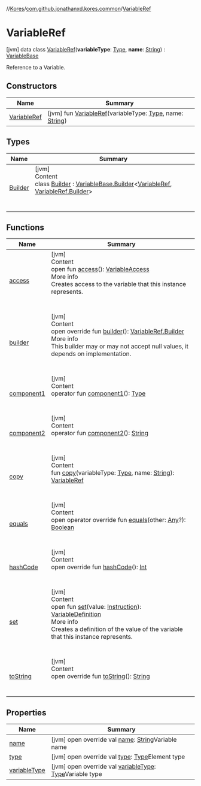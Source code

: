 //[Kores](../../index.md)/[com.github.jonathanxd.kores.common](../index.md)/[VariableRef](index.md)



# VariableRef  
 [jvm] data class [VariableRef](index.md)(**variableType**: [Type](https://docs.oracle.com/javase/8/docs/api/java/lang/reflect/Type.html), **name**: [String](https://kotlinlang.org/api/latest/jvm/stdlib/kotlin/-string/index.html)) : [VariableBase](../../com.github.jonathanxd.kores.base/-variable-base/index.md)

Reference to a Variable.

   


## Constructors  
  
|  Name|  Summary| 
|---|---|
| <a name="com.github.jonathanxd.kores.common/VariableRef/VariableRef/#java.lang.reflect.Type#kotlin.String/PointingToDeclaration/"></a>[VariableRef](-variable-ref.md)| <a name="com.github.jonathanxd.kores.common/VariableRef/VariableRef/#java.lang.reflect.Type#kotlin.String/PointingToDeclaration/"></a> [jvm] fun [VariableRef](-variable-ref.md)(variableType: [Type](https://docs.oracle.com/javase/8/docs/api/java/lang/reflect/Type.html), name: [String](https://kotlinlang.org/api/latest/jvm/stdlib/kotlin/-string/index.html))   <br>


## Types  
  
|  Name|  Summary| 
|---|---|
| <a name="com.github.jonathanxd.kores.common/VariableRef.Builder///PointingToDeclaration/"></a>[Builder](-builder/index.md)| <a name="com.github.jonathanxd.kores.common/VariableRef.Builder///PointingToDeclaration/"></a>[jvm]  <br>Content  <br>class [Builder](-builder/index.md) : [VariableBase.Builder](../../com.github.jonathanxd.kores.base/-variable-base/-builder/index.md)<[VariableRef](index.md), [VariableRef.Builder](-builder/index.md)>   <br><br><br>


## Functions  
  
|  Name|  Summary| 
|---|---|
| <a name="com.github.jonathanxd.kores.base/VariableBase/access/#/PointingToDeclaration/"></a>[access](../../com.github.jonathanxd.kores.base/-variable-base/access.md)| <a name="com.github.jonathanxd.kores.base/VariableBase/access/#/PointingToDeclaration/"></a>[jvm]  <br>Content  <br>open fun [access](../../com.github.jonathanxd.kores.base/-variable-base/access.md)(): [VariableAccess](../../com.github.jonathanxd.kores.base/-variable-access/index.md)  <br>More info  <br>Creates access to the variable that this instance represents.  <br><br><br>
| <a name="com.github.jonathanxd.kores.common/VariableRef/builder/#/PointingToDeclaration/"></a>[builder](builder.md)| <a name="com.github.jonathanxd.kores.common/VariableRef/builder/#/PointingToDeclaration/"></a>[jvm]  <br>Content  <br>open override fun [builder](builder.md)(): [VariableRef.Builder](-builder/index.md)  <br>More info  <br>This builder may or may not accept null values, it depends on implementation.  <br><br><br>
| <a name="com.github.jonathanxd.kores.common/VariableRef/component1/#/PointingToDeclaration/"></a>[component1](component1.md)| <a name="com.github.jonathanxd.kores.common/VariableRef/component1/#/PointingToDeclaration/"></a>[jvm]  <br>Content  <br>operator fun [component1](component1.md)(): [Type](https://docs.oracle.com/javase/8/docs/api/java/lang/reflect/Type.html)  <br><br><br>
| <a name="com.github.jonathanxd.kores.common/VariableRef/component2/#/PointingToDeclaration/"></a>[component2](component2.md)| <a name="com.github.jonathanxd.kores.common/VariableRef/component2/#/PointingToDeclaration/"></a>[jvm]  <br>Content  <br>operator fun [component2](component2.md)(): [String](https://kotlinlang.org/api/latest/jvm/stdlib/kotlin/-string/index.html)  <br><br><br>
| <a name="com.github.jonathanxd.kores.common/VariableRef/copy/#java.lang.reflect.Type#kotlin.String/PointingToDeclaration/"></a>[copy](copy.md)| <a name="com.github.jonathanxd.kores.common/VariableRef/copy/#java.lang.reflect.Type#kotlin.String/PointingToDeclaration/"></a>[jvm]  <br>Content  <br>fun [copy](copy.md)(variableType: [Type](https://docs.oracle.com/javase/8/docs/api/java/lang/reflect/Type.html), name: [String](https://kotlinlang.org/api/latest/jvm/stdlib/kotlin/-string/index.html)): [VariableRef](index.md)  <br><br><br>
| <a name="kotlin/Any/equals/#kotlin.Any?/PointingToDeclaration/"></a>[equals](../../com.github.jonathanxd.kores.util/-simple-resolver/index.md#%5Bkotlin%2FAny%2Fequals%2F%23kotlin.Any%3F%2FPointingToDeclaration%2F%5D%2FFunctions%2F-427383591)| <a name="kotlin/Any/equals/#kotlin.Any?/PointingToDeclaration/"></a>[jvm]  <br>Content  <br>open operator override fun [equals](../../com.github.jonathanxd.kores.util/-simple-resolver/index.md#%5Bkotlin%2FAny%2Fequals%2F%23kotlin.Any%3F%2FPointingToDeclaration%2F%5D%2FFunctions%2F-427383591)(other: [Any](https://kotlinlang.org/api/latest/jvm/stdlib/kotlin/-any/index.html)?): [Boolean](https://kotlinlang.org/api/latest/jvm/stdlib/kotlin/-boolean/index.html)  <br><br><br>
| <a name="kotlin/Any/hashCode/#/PointingToDeclaration/"></a>[hashCode](../../com.github.jonathanxd.kores.util/-simple-resolver/index.md#%5Bkotlin%2FAny%2FhashCode%2F%23%2FPointingToDeclaration%2F%5D%2FFunctions%2F-427383591)| <a name="kotlin/Any/hashCode/#/PointingToDeclaration/"></a>[jvm]  <br>Content  <br>open override fun [hashCode](../../com.github.jonathanxd.kores.util/-simple-resolver/index.md#%5Bkotlin%2FAny%2FhashCode%2F%23%2FPointingToDeclaration%2F%5D%2FFunctions%2F-427383591)(): [Int](https://kotlinlang.org/api/latest/jvm/stdlib/kotlin/-int/index.html)  <br><br><br>
| <a name="com.github.jonathanxd.kores.base/VariableBase/set/#com.github.jonathanxd.kores.Instruction/PointingToDeclaration/"></a>[set](../../com.github.jonathanxd.kores.base/-variable-base/set.md)| <a name="com.github.jonathanxd.kores.base/VariableBase/set/#com.github.jonathanxd.kores.Instruction/PointingToDeclaration/"></a>[jvm]  <br>Content  <br>open fun [set](../../com.github.jonathanxd.kores.base/-variable-base/set.md)(value: [Instruction](../../com.github.jonathanxd.kores/-instruction/index.md)): [VariableDefinition](../../com.github.jonathanxd.kores.base/-variable-definition/index.md)  <br>More info  <br>Creates a definition of the value of the variable that this instance represents.  <br><br><br>
| <a name="kotlin/Any/toString/#/PointingToDeclaration/"></a>[toString](../../com.github.jonathanxd.kores.util/-simple-resolver/index.md#%5Bkotlin%2FAny%2FtoString%2F%23%2FPointingToDeclaration%2F%5D%2FFunctions%2F-427383591)| <a name="kotlin/Any/toString/#/PointingToDeclaration/"></a>[jvm]  <br>Content  <br>open override fun [toString](../../com.github.jonathanxd.kores.util/-simple-resolver/index.md#%5Bkotlin%2FAny%2FtoString%2F%23%2FPointingToDeclaration%2F%5D%2FFunctions%2F-427383591)(): [String](https://kotlinlang.org/api/latest/jvm/stdlib/kotlin/-string/index.html)  <br><br><br>


## Properties  
  
|  Name|  Summary| 
|---|---|
| <a name="com.github.jonathanxd.kores.common/VariableRef/name/#/PointingToDeclaration/"></a>[name](name.md)| <a name="com.github.jonathanxd.kores.common/VariableRef/name/#/PointingToDeclaration/"></a> [jvm] open override val [name](name.md): [String](https://kotlinlang.org/api/latest/jvm/stdlib/kotlin/-string/index.html)Variable name   <br>
| <a name="com.github.jonathanxd.kores.common/VariableRef/type/#/PointingToDeclaration/"></a>[type](index.md#%5Bcom.github.jonathanxd.kores.common%2FVariableRef%2Ftype%2F%23%2FPointingToDeclaration%2F%5D%2FProperties%2F-427383591)| <a name="com.github.jonathanxd.kores.common/VariableRef/type/#/PointingToDeclaration/"></a> [jvm] open override val [type](index.md#%5Bcom.github.jonathanxd.kores.common%2FVariableRef%2Ftype%2F%23%2FPointingToDeclaration%2F%5D%2FProperties%2F-427383591): [Type](https://docs.oracle.com/javase/8/docs/api/java/lang/reflect/Type.html)Element type   <br>
| <a name="com.github.jonathanxd.kores.common/VariableRef/variableType/#/PointingToDeclaration/"></a>[variableType](variable-type.md)| <a name="com.github.jonathanxd.kores.common/VariableRef/variableType/#/PointingToDeclaration/"></a> [jvm] open override val [variableType](variable-type.md): [Type](https://docs.oracle.com/javase/8/docs/api/java/lang/reflect/Type.html)Variable type   <br>

